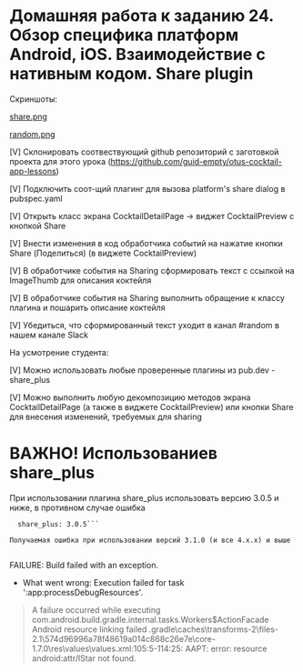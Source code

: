# Домашняя работа к заданию 24. Обзор специфика платформ Android, iOS. Взаимодействие с нативным кодом. Share plugin

Скриншоты:

[share.png](share.png)

[random.png](random.png)



[V] Склонировать соотвествующий github репозиторий с заготовкой проекта для этого урока (https://github.com/guid-empty/otus-cocktail-app-lessons)

[V] Подключить соот-щий плагинг для вызова platform's share dialog в pubspec.yaml

[V] Открыть класс экрана CocktailDetailPage -> виджет CocktailPreview с кнопкой Share

[V] Внести изменения в код обработчика событий на нажатие кнопки Share (Поделиться) (в виджете CocktailPreview)

[V] В обработчике события на Sharing сформировать текст с ссылкой на ImageThumb для описания коктейля

[V] В обработчике события на Sharing выполнить обращение к классу плагина и пошарить описание коктейля

[V] Убедиться, что сформированный текст уходит в канал #random в нашем канале Slack


На усмотрение студента:

[V] Можно использовать любые проверенные плагины из pub.dev - share_plus

[V] Можно выполнить любую декомпозицию методов экрана CocktailDetailPage (а также в виджете CocktailPreview) или кнопки Share для внесения изменений, требуемых для sharing

                  

# ВАЖНО! Использованиев share_plus

При использовании плагина share_plus использовать версию 3.0.5 и ниже, в противном случае ошибка
```dependencies:
  share_plus: 3.0.5```

Получаемая ошибка при использовании версий 3.1.0 (и все 4.х.х) и выше
  
```
FAILURE: Build failed with an exception.

* What went wrong:
Execution failed for task ':app:processDebugResources'.
> A failure occurred while executing com.android.build.gradle.internal.tasks.Workers$ActionFacade
   > Android resource linking failed
     .gradle\caches\transforms-2\files-2.1\574d96996a78f48619a014c868c26e7e\core-1.7.0\res\values\values.xml:105:5-114:25: AAPT: error: resource android:attr/lStar not found.
```